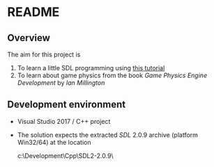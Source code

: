 # README #

##  Overview ##
The aim for this project is

1. To learn a little SDL programming using [this tutorial](http://lazyfoo.net/tutorials/SDL/index.php)
2. To learn about game physics from the book *Game Physics Engine Development* by *Ian Millington*


## Development environment ##

- Visual Studio 2017 / C++ project
- The solution expects the extracted *SDL* 2.0.9 archive (platform Win32/64) at the location

    c:\Development\Cpp\SDL2-2.0.9\
